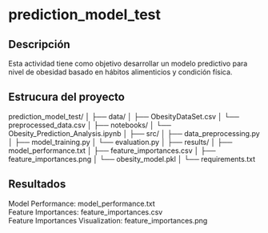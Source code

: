 # prediction_model_test

## Descripción
Esta actividad tiene como objetivo desarrollar un modelo predictivo para nivel de obesidad basado en hábitos alimenticios y condición física.

## Estrucura del proyecto
prediction_model_test/
│
├── data/
│   ├── ObesityDataSet.csv
│   └── preprocessed_data.csv
│
├── notebooks/
│   └── Obesity_Prediction_Analysis.ipynb
│
├── src/
│   ├── data_preprocessing.py
│   ├── model_training.py
│   └── evaluation.py
│
├── results/
│   ├── model_performance.txt
│   ├── feature_importances.csv
│   ├── feature_importances.png
│   └── obesity_model.pkl
│
└── requirements.txt


## Resultados
Model Performance: model_performance.txt  
Feature Importances: feature_importances.csv  
Feature Importances Visualization: feature_importances.png  
